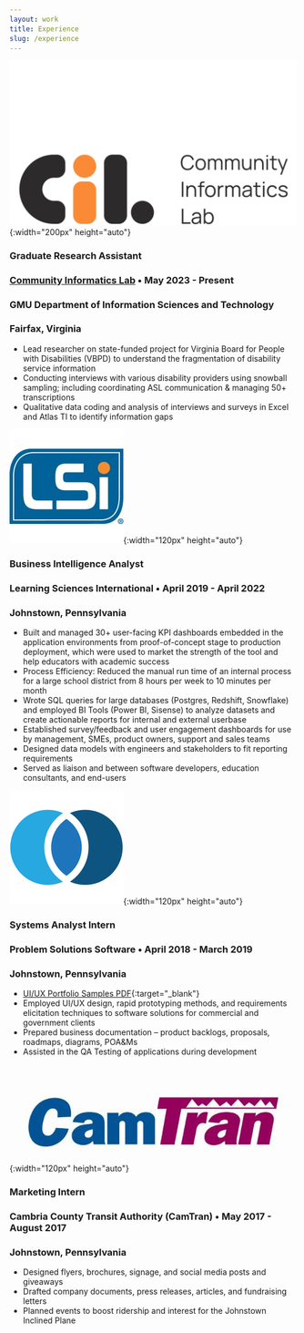 ```yaml
---
layout: work
title: Experience
slug: /experience
---
```



![CIL logo](/assets/img/work/cil-logo.png){:width="200px" height="auto"}
### <b>Graduate Research Assistant </b>
### [Community Informatics Lab](https://cil.cec.gmu.edu/)   •   May 2023 - Present
### GMU Department of Information Sciences and Technology
### Fairfax, Virginia
* Lead researcher on state-funded project for Virginia Board for People with Disabilities (VBPD) to understand the fragmentation of disability service information 
* Conducting interviews with various disability providers using snowball sampling; including coordinating ASL communication & managing 50+ transcriptions 
* Qualitative data coding and analysis of interviews and surveys in Excel and Atlas TI to identify information gaps

![LSI](/assets/img/work/lsi-logo.jpeg){:width="120px" height="auto"}
### <b>Business Intelligence Analyst</b>
### Learning Sciences International   •   April 2019 - April 2022
### Johnstown, Pennsylvania
* Built and managed 30+ user-facing KPI dashboards embedded in the application environments from proof-of-concept stage to production deployment, which were used to market the strength of the tool and help educators with academic success
* Process Efficiency: Reduced the manual run time of an internal process for a large school district from 8 hours per week to 10 minutes per month 
* Wrote SQL queries for large databases (Postgres, Redshift, Snowflake) and employed BI Tools (Power BI, Sisense) to analyze datasets and create actionable reports for internal and external userbase
* Established survey/feedback and user engagement dashboards for use by management, SMEs, product owners, support and sales teams
* Designed data models with engineers and stakeholders to fit reporting requirements
* Served as liaison and between software developers, education consultants, and end-users

![PS](/assets/img/work/ps-logo.png){:width="120px" height="auto"}
### <b>Systems Analyst Intern</b>
### Problem Solutions Software   •   April 2018 - March 2019
### Johnstown, Pennsylvania
* [UI/UX Portfolio Samples PDF](/assets/files/Tulsi_Shrivastava_UI_UX_Portfolio){:target="_blank"}
* Employed UI/UX design, rapid prototyping methods, and requirements elicitation techniques to software solutions for commercial and government clients
* Prepared business documentation – product backlogs, proposals, roadmaps, diagrams, POA&Ms
* Assisted in the QA Testing of applications during development

<br/>

![CamTran](/assets/img/work/camtran-logo.jpg){:width="120px" height="auto"}
### <b>Marketing Intern</b>
### Cambria County Transit Authority (CamTran)   •    May 2017 - August 2017
### Johnstown, Pennsylvania
* Designed flyers, brochures, signage, and social media posts and giveaways
* Drafted company documents, press releases, articles, and fundraising letters
* Planned events to boost ridership and interest for the Johnstown Inclined Plane

<br />
<br />
